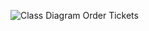 ![Class Diagram Order Tickets](https://github.com/user-attachments/assets/1c835998-9e08-4703-abb4-4bf0e220144a)
